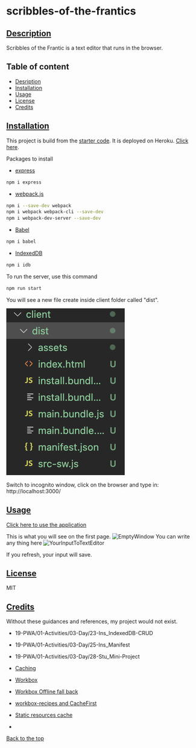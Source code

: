 # scribbles-of-the-frantics

## [Description](#table-of-content)
Scribbles of the Frantic is a text editor that runs in the browser.
## Table of content
* [Desription](#description)
* [Installation](#installation)
* [Usage](#usage)
* [License](#license)
* [Credits](#credits)

## [Installation](#table-of-content)
This project is build from the [starter code](https://github.com/coding-boot-camp/cautious-meme). It is deployed on Heroku. [Click here](https://scribbles-of-the-frantics.herokuapp.com/).

Packages to install
* [express](https://www.npmjs.com/package/express)
```bash
npm i express
```

* [webpack.js](https://webpack.js.org/guides/getting-started/)
```bash
npm i --save-dev webpack
npm i webpack webpack-cli --save-dev
npm i webpack-dev-server --save-dev
```

* [Babel](https://www.npmjs.com/package/Babel)
```bash
npm i babel
```
* [IndexedDB](https://www.npmjs.com/package/idb)
```bash
npm i idb
```
To run the server, use this command
```bash
npm run start
```
You will see a new file create inside client folder called "dist".

![distfile](./image/distfile.png)

Switch to incognito window, click on the browser and type in: http://localhost:3000/




## [Usage](#table-of-content)
[Click here to use the application](https://scribbles-of-the-frantics.herokuapp.com/)

This is what you will see on the first page.
![EmptyWindow](./image/Part_1.png)
You can write any thing here
![YourInputToTextEditor](./image/Part_2.png)

If you refresh, your input will save.

## [License](#table-of-content)
MIT

## [Credits](#table-of-content)
Without these guidances and references, my project would not exist.
* 19-PWA/01-Activities/03-Day/23-Ins_IndexedDB-CRUD
* 19-PWA/01-Activities/03-Day/25-Ins_Manifest
* 19-PWA/01-Activities/03-Day/28-Stu_Mini-Project

* [Caching](https://web.dev/learn/pwa/caching/)

* [Workbox](https://web.dev/learn/pwa/workbox/)
* [Workbox Offline fall back](https://web.dev/learn/pwa/workbox/#offline-fallback)
* [workbox-recipes and CacheFirst](https://developer.chrome.com/docs/workbox/modules/workbox-recipes/)
* [Static resources cache](https://developer.chrome.com/docs/workbox/modules/workbox-recipes/#static-resources-cache)
* []()

[Back to the top](#scribbles-of-the-frantics)